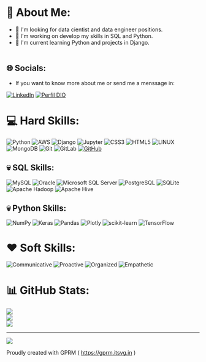 # 💫 About Me:
- 🔭 I'm looking for data cientist and data engineer positions.<br>
- 🤔 I'm working on develop my skills in SQL and Python.
- 🌱 I'm current learning Python and projects in Django.<br><br>


## 🌐 Socials:
- If you want to know more about me or send me a menssage in: <br>

[![LinkedIn](https://img.shields.io/badge/LinkedIn-%230077B5.svg?logo=linkedin&logoColor=white)](https://linkedin.com/in/https://www.linkedin.com/in/hugo-mm-junior/)
[![Perfil DIO](https://img.shields.io/badge/DIO/PERFIL-darkblue)](https://web.dio.me/users/hugommjunior/?tab=skills)

# 💻 Hard Skills:
![Python](https://img.shields.io/badge/python-3670A0?style=for-the-badge&logo=python&logoColor=ffdd54) 
![AWS](https://img.shields.io/badge/AWS-%23FF9900.svg?style=for-the-badge&logo=amazon-aws&logoColor=white) 
![Django](https://img.shields.io/badge/django-%23092E20.svg?style=for-the-badge&logo=django&logoColor=white)
![Jupyter](https://img.shields.io/static/v1?style=for-the-badge&message=Jupyter&color=F37626&logo=Jupyter&logoColor=FFFFFF&label=)
![CSS3](https://img.shields.io/static/v1?style=for-the-badge&message=CSS3&color=1572B6&logo=CSS3&logoColor=FFFFFF&label=)
![HTML5](https://img.shields.io/static/v1?style=for-the-badge&message=HTML5&color=E34F26&logo=HTML5&logoColor=FFFFFF&label=)
![LINUX](https://img.shields.io/badge/Linux-FCC624?style=for-the-badge&logo=linux&logoColor=black)
![MongoDB](https://img.shields.io/badge/MongoDB-%234ea94b.svg?style=for-the-badge&logo=mongodb&logoColor=white) 
![Git](https://img.shields.io/static/v1?style=for-the-badge&message=Git&color=F05032&logo=Git&logoColor=FFFFFF&label=)
![GitLab](https://img.shields.io/static/v1?style=for-the-badge&message=GitLab&color=FC6D26&logo=GitLab&logoColor=FFFFFF&label=)
[![GitHub](https://img.shields.io/badge/GitHub-000?style=for-the-badge&logo=github&logoColor=30A3DC)](https://docs.github.com/) 

## 💀 SQL Skills:
![MySQL](https://img.shields.io/static/v1?style=for-the-badge&message=MySQL&color=4479A1&logo=MySQL&logoColor=FFFFFF&label=)
![Oracle](https://img.shields.io/static/v1?style=for-the-badge&message=Oracle&color=F80000&logo=Oracle&logoColor=FFFFFF&label=)
![Microsoft SQL Server](https://img.shields.io/static/v1?style=for-the-badge&message=Microsoft+SQL+Server&color=CC2927&logo=Microsoft+SQL+Server&logoColor=FFFFFF&label=)
![PostgreSQL](https://img.shields.io/static/v1?style=for-the-badge&message=PostgreSQL&color=4169E1&logo=PostgreSQL&logoColor=FFFFFF&label=)
![SQLite](https://img.shields.io/static/v1?style=for-the-badge&message=SQLite&color=003B57&logo=SQLite&logoColor=FFFFFF&label=)
![Apache Hadoop](https://img.shields.io/static/v1?style=for-the-badge&message=Apache+Hadoop&color=blue&logo=Apache+Hadoop&logoColor=66CCFF&label=)
![Apache Hive](https://img.shields.io/static/v1?style=for-the-badge&message=Apache+Hive&color=FDEE21&logo=Apache+Hive&logoColor=white&label=)

## 💀 Python Skills:
![NumPy](https://img.shields.io/badge/numpy-%23013243.svg?style=for-the-badge&logo=numpy&logoColor=white) 
![Keras](https://img.shields.io/badge/Keras-%23D00000.svg?style=for-the-badge&logo=Keras&logoColor=white) 
![Pandas](https://img.shields.io/badge/pandas-%23150458.svg?style=for-the-badge&logo=pandas&logoColor=white) 
![Plotly](https://img.shields.io/badge/Plotly-%233F4F75.svg?style=for-the-badge&logo=plotly&logoColor=white) 
![scikit-learn](https://img.shields.io/badge/scikit--learn-%23F7931E.svg?style=for-the-badge&logo=scikit-learn&logoColor=white) 
![TensorFlow](https://img.shields.io/badge/TensorFlow-%23FF6F00.svg?style=for-the-badge&logo=TensorFlow&logoColor=white)

# ❤️ Soft Skills:
![Communicative](https://img.shields.io/badge/Communicative-red?style=for-the-badge)
![Proactive](https://img.shields.io/badge/Proactive-blue?style=for-the-badge)
![Organized](https://img.shields.io/badge/Organized-red?style=for-the-badge)
![Empathetic](https://img.shields.io/badge/Empathetic-blue?style=for-the-badge)

# 📊 GitHub Stats:
![](https://github-readme-stats.vercel.app/api?username=Hugo-magalhaes&theme=dark&hide_border=false&include_all_commits=true&count_private=false)<br/>
![](https://github-readme-streak-stats.herokuapp.com/?user=Hugo-magalhaes&theme=dark&hide_border=false)<br/>
![](https://github-readme-stats.vercel.app/api/top-langs/?username=Hugo-magalhaes&theme=dark&hide_border=false&include_all_commits=true&count_private=false&layout=compact)

---
[![](https://visitcount.itsvg.in/api?id=Hugo-magalhaes&icon=0&color=0)](https://visitcount.itsvg.in)

 Proudly created with GPRM ( https://gprm.itsvg.in ) 

<!--  I’m currently working on ...
**  I’m currently learning ...
** 👯 I’m looking to collaborate on ...
**  I’m looking for help with ...
**  Ask me about ...
** 📫 How to reach me: ...
** 😄 Pronouns: ...
** ⚡ Fun fact: ... -->


